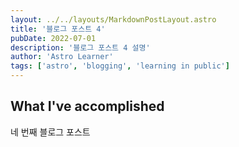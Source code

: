 ```yaml
---
layout: ../../layouts/MarkdownPostLayout.astro
title: '블로그 포스트 4'
pubDate: 2022-07-01
description: '블로그 포스트 4 설명'
author: 'Astro Learner'
tags: ['astro', 'blogging', 'learning in public']
---
```


## What I've accomplished

네 번째 블로그 포스트
